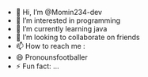 - 👋 Hi, I’m @Momin234-dev
- 👀 I’m interested in programming
- 🌱 I’m currently learning java
- 💞️ I’m looking to collaborate on friends 
- 📫 How to reach me : 
- 😄 Pronounsfootballer
- ⚡ Fun fact: ...

<!---
Momin234-dev/Momin234-dev is a ✨ special ✨ repository because its `README.md` (this file) appears on your GitHub profile.
You can click the Preview link to take a look at your changes.
--->
